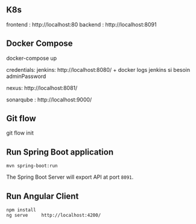 ## K8s
frontend : http://localhost:80
backend : http://localhost:8091 


## Docker Compose
docker-compose up

credentials:
jenkins: http://localhost:8080/    + docker logs jenkins si besoin adminPassword

nexus: http://localhost:8081/ 

sonarqube : http://localhost:9000/  

## Git flow
git flow init

## Run Spring Boot application
```
mvn spring-boot:run
```
The Spring Boot Server will export API at port `8091`.

## Run Angular Client
```
npm install
ng serve     http://localhost:4200/
```
